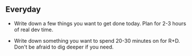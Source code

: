 ## Everyday

* Write down a few things you want to get done today. Plan for 2-3 hours of real dev time.

* Write down something you want to spend 20-30 minutes on for R+D. Don't be afraid to dig deeper if you need.